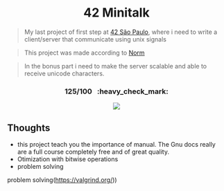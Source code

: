 <h1 align="center">42 Minitalk</h1>  

> My last project of first step at [42 São Paulo](https://www.42sp.org.br/), where i need to write a client/server that communicate using unix signals

> This project was made according to [Norm](https://cdn.intra.42.fr/pdf/pdf/960/norme.en.pdf)

> In the bonus part i need to make the server scalable and able to receive unicode characters.

<h3 align="center">125/100 &nbsp;&nbsp;:heavy_check_mark:</h3>
<p align="center"> 
  <img align="center" src="https://game.42sp.org.br/static/assets/achievements/libftm.png" />
</p>

## Thoughts
   - this project teach you the importance of manual. The Gnu docs really are a full course completely free and of great quality. 
   - Otimization with bitwise operations
   - problem solving
   
problem solving(https://valgrind.org/))  
